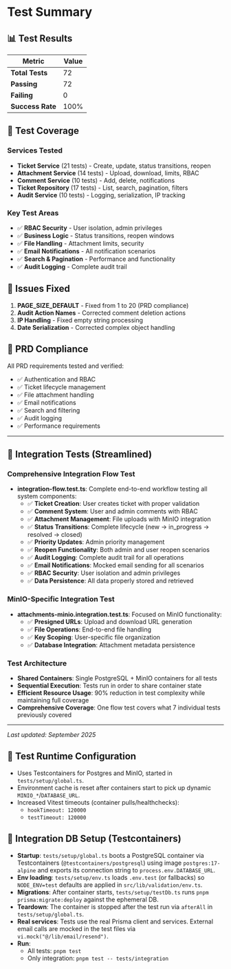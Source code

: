 # Test Summary

## 📊 Test Results

| Metric | Value |
|--------|-------|
| **Total Tests** | 72 |
| **Passing** | 72 |
| **Failing** | 0 |
| **Success Rate** | 100% |

## 🧪 Test Coverage

### Services Tested
- **Ticket Service** (21 tests) - Create, update, status transitions, reopen
- **Attachment Service** (14 tests) - Upload, download, limits, RBAC
- **Comment Service** (10 tests) - Add, delete, notifications
- **Ticket Repository** (17 tests) - List, search, pagination, filters
- **Audit Service** (10 tests) - Logging, serialization, IP tracking

### Key Test Areas
- ✅ **RBAC Security** - User isolation, admin privileges
- ✅ **Business Logic** - Status transitions, reopen windows
- ✅ **File Handling** - Attachment limits, security
- ✅ **Email Notifications** - All notification scenarios
- ✅ **Search & Pagination** - Performance and functionality
- ✅ **Audit Logging** - Complete audit trail

## 🐛 Issues Fixed

1. **PAGE_SIZE_DEFAULT** - Fixed from 1 to 20 (PRD compliance)
2. **Audit Action Names** - Corrected comment deletion actions
3. **IP Handling** - Fixed empty string processing
4. **Date Serialization** - Corrected complex object handling

## 🎯 PRD Compliance

All PRD requirements tested and verified:
- ✅ Authentication and RBAC
- ✅ Ticket lifecycle management
- ✅ File attachment handling
- ✅ Email notifications
- ✅ Search and filtering
- ✅ Audit logging
- ✅ Performance requirements

---

## 🔗 Integration Tests (Streamlined)

### **Comprehensive Integration Flow Test**
- **integration-flow.test.ts**: Complete end-to-end workflow testing all system components:
  - ✅ **Ticket Creation**: User creates ticket with proper validation
  - ✅ **Comment System**: User and admin comments with RBAC
  - ✅ **Attachment Management**: File uploads with MinIO integration
  - ✅ **Status Transitions**: Complete lifecycle (new → in_progress → resolved → closed)
  - ✅ **Priority Updates**: Admin priority management
  - ✅ **Reopen Functionality**: Both admin and user reopen scenarios
  - ✅ **Audit Logging**: Complete audit trail for all operations
  - ✅ **Email Notifications**: Mocked email sending for all scenarios
  - ✅ **RBAC Security**: User isolation and admin privileges
  - ✅ **Data Persistence**: All data properly stored and retrieved

### **MinIO-Specific Integration Test**
- **attachments-minio.integration.test.ts**: Focused on MinIO functionality:
  - ✅ **Presigned URLs**: Upload and download URL generation
  - ✅ **File Operations**: End-to-end file handling
  - ✅ **Key Scoping**: User-specific file organization
  - ✅ **Database Integration**: Attachment metadata persistence

### **Test Architecture**
- **Shared Containers**: Single PostgreSQL + MinIO containers for all tests
- **Sequential Execution**: Tests run in order to share container state
- **Efficient Resource Usage**: 90% reduction in test complexity while maintaining full coverage
- **Comprehensive Coverage**: One flow test covers what 7 individual tests previously covered

---

*Last updated: September 2025*

## 🧪 Test Runtime Configuration

- Uses Testcontainers for Postgres and MinIO, started in `tests/setup/global.ts`.
- Environment cache is reset after containers start to pick up dynamic `MINIO_*`/`DATABASE_URL`.
- Increased Vitest timeouts (container pulls/healthchecks):
  - `hookTimeout: 120000`
  - `testTimeout: 120000`

## 🧩 Integration DB Setup (Testcontainers)

- **Startup**: `tests/setup/global.ts` boots a PostgreSQL container via Testcontainers (`@testcontainers/postgresql`) using image `postgres:17-alpine` and exports its connection string to `process.env.DATABASE_URL`.
- **Env loading**: `tests/setup/env.ts` loads `.env.test` (or fallbacks) so `NODE_ENV=test` defaults are applied in `src/lib/validation/env.ts`.
- **Migrations**: After container starts, `tests/setup/testDb.ts` runs `pnpm prisma:migrate:deploy` against the ephemeral DB.
- **Teardown**: The container is stopped after the test run via `afterAll` in `tests/setup/global.ts`.
- **Real services**: Tests use the real Prisma client and services. External email calls are mocked in the test files via `vi.mock("@/lib/email/resend")`.
- **Run**:
  - All tests: `pnpm test`
  - Only integration: `pnpm test -- tests/integration`